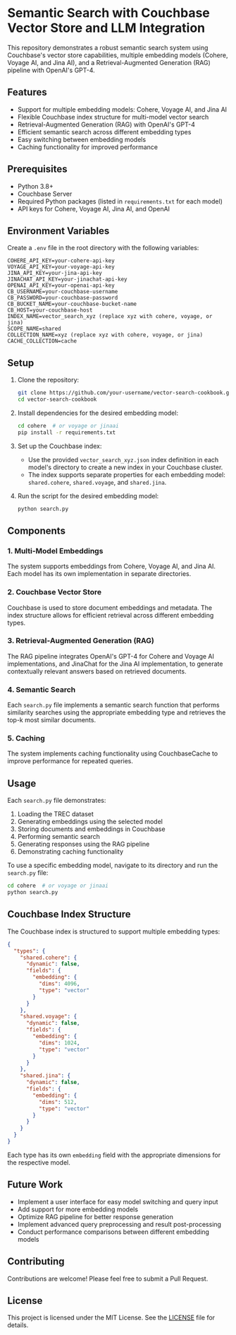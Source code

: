 # Semantic Search with Couchbase Vector Store and LLM Integration

This repository demonstrates a robust semantic search system using Couchbase's vector store capabilities, multiple embedding models (Cohere, Voyage AI, and Jina AI), and a Retrieval-Augmented Generation (RAG) pipeline with OpenAI's GPT-4.

## Features

- Support for multiple embedding models: Cohere, Voyage AI, and Jina AI
- Flexible Couchbase index structure for multi-model vector search
- Retrieval-Augmented Generation (RAG) with OpenAI's GPT-4
- Efficient semantic search across different embedding types
- Easy switching between embedding models
- Caching functionality for improved performance

## Prerequisites

- Python 3.8+
- Couchbase Server
- Required Python packages (listed in `requirements.txt` for each model)
- API keys for Cohere, Voyage AI, Jina AI, and OpenAI

## Environment Variables

Create a `.env` file in the root directory with the following variables:

```plaintext
COHERE_API_KEY=your-cohere-api-key
VOYAGE_API_KEY=your-voyage-api-key
JINA_API_KEY=your-jina-api-key
JINACHAT_API_KEY=your-jinachat-api-key
OPENAI_API_KEY=your-openai-api-key
CB_USERNAME=your-couchbase-username
CB_PASSWORD=your-couchbase-password
CB_BUCKET_NAME=your-couchbase-bucket-name
CB_HOST=your-couchbase-host
INDEX_NAME=vector_search_xyz (replace xyz with cohere, voyage, or jina)
SCOPE_NAME=shared
COLLECTION_NAME=xyz (replace xyz with cohere, voyage, or jina)
CACHE_COLLECTION=cache
```

## Setup

1. Clone the repository:
   ```bash
   git clone https://github.com/your-username/vector-search-cookbook.git
   cd vector-search-cookbook
   ```

2. Install dependencies for the desired embedding model:
   ```bash
   cd cohere  # or voyage or jinaai
   pip install -r requirements.txt
   ```

3. Set up the Couchbase index:
   - Use the provided `vector_search_xyz.json` index definition in each model's directory to create a new index in your Couchbase cluster.
   - The index supports separate properties for each embedding model: `shared.cohere`, `shared.voyage`, and `shared.jina`.

4. Run the script for the desired embedding model:
   ```bash
   python search.py
   ```

## Components

### 1. Multi-Model Embeddings
The system supports embeddings from Cohere, Voyage AI, and Jina AI. Each model has its own implementation in separate directories.

### 2. Couchbase Vector Store
Couchbase is used to store document embeddings and metadata. The index structure allows for efficient retrieval across different embedding types.

### 3. Retrieval-Augmented Generation (RAG)
The RAG pipeline integrates OpenAI's GPT-4 for Cohere and Voyage AI implementations, and JinaChat for the Jina AI implementation, to generate contextually relevant answers based on retrieved documents.

### 4. Semantic Search
Each `search.py` file implements a semantic search function that performs similarity searches using the appropriate embedding type and retrieves the top-k most similar documents.

### 5. Caching
The system implements caching functionality using CouchbaseCache to improve performance for repeated queries.

## Usage

Each `search.py` file demonstrates:
1. Loading the TREC dataset
2. Generating embeddings using the selected model
3. Storing documents and embeddings in Couchbase
4. Performing semantic search
5. Generating responses using the RAG pipeline
6. Demonstrating caching functionality

To use a specific embedding model, navigate to its directory and run the `search.py` file:

```bash
cd cohere  # or voyage or jinaai
python search.py
```

## Couchbase Index Structure

The Couchbase index is structured to support multiple embedding types:

```json
{
  "types": {
    "shared.cohere": {
      "dynamic": false,
      "fields": {
        "embedding": {
          "dims": 4096,
          "type": "vector"
        }
      }
    },
    "shared.voyage": {
      "dynamic": false,
      "fields": {
        "embedding": {
          "dims": 1024,
          "type": "vector"
        }
      }
    },
    "shared.jina": {
      "dynamic": false,
      "fields": {
        "embedding": {
          "dims": 512,
          "type": "vector"
        }
      }
    }
  }
}
```

Each type has its own `embedding` field with the appropriate dimensions for the respective model.

## Future Work

- Implement a user interface for easy model switching and query input
- Add support for more embedding models
- Optimize RAG pipeline for better response generation
- Implement advanced query preprocessing and result post-processing
- Conduct performance comparisons between different embedding models

## Contributing

Contributions are welcome! Please feel free to submit a Pull Request.

## License

This project is licensed under the MIT License. See the [LICENSE](LICENSE) file for details.